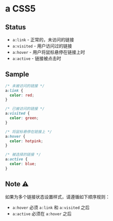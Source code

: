 # a CSS5

## Status
- `a:link` - 正常的，未访问的链接
- `a:visited` - 用户访问过的链接
- `a:hover` - 用户将鼠标悬停在链接上时
- `a:active` - 链接被点击时

## Sample
```css
/* 未被访问的链接 */
a:link {
  color: red;
}

/* 已被访问的链接 */
a:visited {
  color: green;
}

/* 将鼠标悬停在链接上 */
a:hover {
  color: hotpink;
}

/* 被选择的链接 */
a:active {
  color: blue;
}
```

## Note :warning:
如果为多个链接状态设置样式，请遵循如下顺序规则：
- `a:hover` 必须 `a:link` 和 `a:visited` 之后
- `a:active` 必须在 `a:hover` 之后